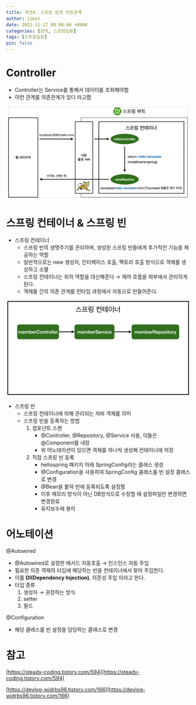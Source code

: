 ```yaml
---
title: 섹션4. 스프링 빈과 의존관계
author: jimin
date: 2022-11-27 00:00:04 +0900
categories: [강의, 스프링입문]
tags: [스프링입문]
pin: false
---
```

# Controller

- Controller는 Service를 통해서 데이터를 조회해야함
- 이런 관계를 의존관계가 있다 라고함

![MVC_설명_이미지](/assets/img/postpic/%EA%B0%95%EC%9D%98/%EC%8A%A4%ED%94%84%EB%A7%81%EC%9E%85%EB%AC%B8/%EC%84%B9%EC%85%984/MVC_%EC%84%A4%EB%AA%85_%EC%9D%B4%EB%AF%B8%EC%A7%80.png)

# 스프링 컨테이너 & 스프링 빈

- 스프링 컨테이너
    - 스프링 빈의 생명주기를 관리하며, 생성된 스프링 빈들에게 추가적인 기능을 제공하는 역할
    - 일반적으로는 new 생성자, 인터페이스 호출, 팩토리 호출 방식으로 객체를 생성하고 소멸
    - 스프링 컨테이너는 위의 역할을 대신해준다 → 제어 흐름을 외부에서 관리하게 된다.
    - 객체들 간의 의존 관계를 런타임 과정에서 자동으로 만들어준다.

![스프링_컨테이너,빈_설명_이미지](/assets/img/postpic/%EA%B0%95%EC%9D%98/%EC%8A%A4%ED%94%84%EB%A7%81%EC%9E%85%EB%AC%B8/%EC%84%B9%EC%85%984/%EC%8A%A4%ED%94%84%EB%A7%81_%EC%BB%A8%ED%8A%B8%EB%A1%A4%EB%9F%AC%2C%EB%B9%88_%EC%84%A4%EB%AA%85_%EC%9D%B4%EB%AF%B8%EC%A7%80.png)

- 스프링 빈
    - 스프링 컨테이너에 의해 관리되는 자바 객체를 의미
    - 스프링 빈을 등록하는 방법
        1. 컴포넌트 스캔
            - @Controller, @Repository, @Service 사용, 이들은 @Component를 내장
            - 위 어노테이션이 있으면 객체를 하나씩 생성해 컨테이너에 저장
        2. 직접 스프링 빈 등록
            - hellospring 패키지 아래 SpringConfig라는 클래스 생성
            - @Configuration을 사용하여 SpringConfig 클래스를 빈 설정 클래스로 변경
            - @Bean을 붙혀 빈에 등록되도록 설정함
            - 이후 메모리 방식이 아닌 DB방식으로 수정할 때 설정파일만 변경하면 변경완료
            - 유지보수에 용이

# 어노테이션

@Autowired

- @Autowired로 설정한 메서드 자동호출 → 인스턴스 자동 주입
- 필요한 의존 객체의 타입에 해당하는 빈을 컨테이너에서 찾아 주입한다.
- 이를 **DI(Dependency Injection)**, 의존성 주입 이라고 한다.
- 타입 종류
    1. 생성자 → 권장하는 방식
    2. setter
    3. 필드

@Configuration

- 해당 클래스를 빈 설정을 담당하는 클래스로 변경

# 참고

[https://steady-coding.tistory.com/594](https://steady-coding.tistory.com/594)

[https://devlog-wjdrbs96.tistory.com/166](https://devlog-wjdrbs96.tistory.com/166)